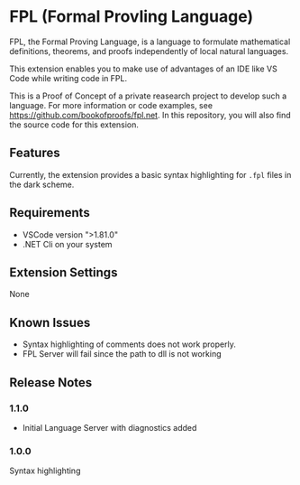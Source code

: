 # FPL (Formal Provling Language)

FPL, the Formal Proving Language, is a language to formulate mathematical definitions, theorems, and proofs independently of local natural languages.

This extension enables you to make use of advantages of an IDE like VS Code while writing code in FPL.

This is a Proof of Concept of a private reasearch project to develop such a language. For more information or code examples, see https://github.com/bookofproofs/fpl.net. In this repository, you will also find the source code for this extension.

## Features

Currently, the extension provides a basic syntax highlighting for `.fpl` files in the dark scheme.

## Requirements

* VSCode version ">1.81.0"
* .NET Cli on your system

## Extension Settings

None

## Known Issues

* Syntax highlighting of comments does not work properly.
* FPL Server will fail since the path to dll is not working 

## Release Notes

### 1.1.0 

* Initial Language Server with diagnostics added

### 1.0.0 

Syntax highlighting
